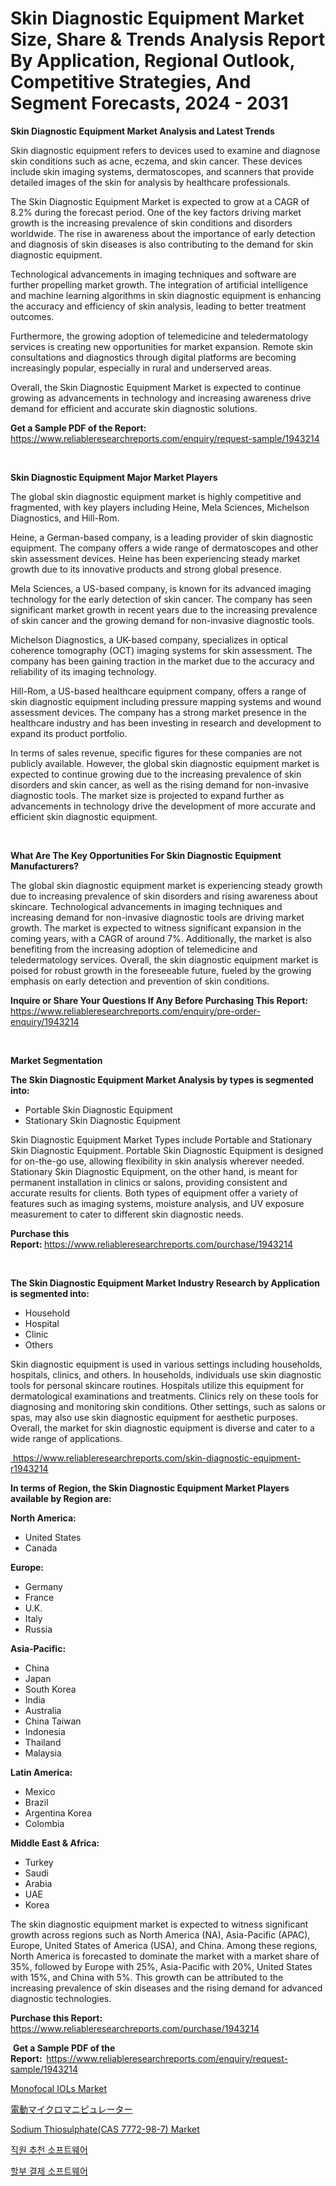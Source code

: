 <p><h1>Skin Diagnostic Equipment Market Size, Share & Trends Analysis Report By Application, Regional Outlook, Competitive Strategies, And Segment Forecasts, 2024 - 2031</h1></p><p><strong>Skin Diagnostic Equipment Market Analysis and Latest Trends</strong></p>
<p><p>Skin diagnostic equipment refers to devices used to examine and diagnose skin conditions such as acne, eczema, and skin cancer. These devices include skin imaging systems, dermatoscopes, and scanners that provide detailed images of the skin for analysis by healthcare professionals.</p><p>The Skin Diagnostic Equipment Market is expected to grow at a CAGR of 8.2% during the forecast period. One of the key factors driving market growth is the increasing prevalence of skin conditions and disorders worldwide. The rise in awareness about the importance of early detection and diagnosis of skin diseases is also contributing to the demand for skin diagnostic equipment.</p><p>Technological advancements in imaging techniques and software are further propelling market growth. The integration of artificial intelligence and machine learning algorithms in skin diagnostic equipment is enhancing the accuracy and efficiency of skin analysis, leading to better treatment outcomes.</p><p>Furthermore, the growing adoption of telemedicine and teledermatology services is creating new opportunities for market expansion. Remote skin consultations and diagnostics through digital platforms are becoming increasingly popular, especially in rural and underserved areas.</p><p>Overall, the Skin Diagnostic Equipment Market is expected to continue growing as advancements in technology and increasing awareness drive demand for efficient and accurate skin diagnostic solutions.</p></p>
<p><strong>Get a Sample PDF of the Report:&nbsp;</strong> <a href="https://www.reliableresearchreports.com/enquiry/request-sample/1943214">https://www.reliableresearchreports.com/enquiry/request-sample/1943214</a></p>
<p>&nbsp;</p>
<p><strong>Skin Diagnostic Equipment Major Market Players</strong></p>
<p><p>The global skin diagnostic equipment market is highly competitive and fragmented, with key players including Heine, Mela Sciences, Michelson Diagnostics, and Hill-Rom. </p><p>Heine, a German-based company, is a leading provider of skin diagnostic equipment. The company offers a wide range of dermatoscopes and other skin assessment devices. Heine has been experiencing steady market growth due to its innovative products and strong global presence.</p><p>Mela Sciences, a US-based company, is known for its advanced imaging technology for the early detection of skin cancer. The company has seen significant market growth in recent years due to the increasing prevalence of skin cancer and the growing demand for non-invasive diagnostic tools.</p><p>Michelson Diagnostics, a UK-based company, specializes in optical coherence tomography (OCT) imaging systems for skin assessment. The company has been gaining traction in the market due to the accuracy and reliability of its imaging technology.</p><p>Hill-Rom, a US-based healthcare equipment company, offers a range of skin diagnostic equipment including pressure mapping systems and wound assessment devices. The company has a strong market presence in the healthcare industry and has been investing in research and development to expand its product portfolio.</p><p>In terms of sales revenue, specific figures for these companies are not publicly available. However, the global skin diagnostic equipment market is expected to continue growing due to the increasing prevalence of skin disorders and skin cancer, as well as the rising demand for non-invasive diagnostic tools. The market size is projected to expand further as advancements in technology drive the development of more accurate and efficient skin diagnostic equipment.</p></p>
<p>&nbsp;</p>
<p><strong>What Are The Key Opportunities For Skin Diagnostic Equipment Manufacturers?</strong></p>
<p><p>The global skin diagnostic equipment market is experiencing steady growth due to increasing prevalence of skin disorders and rising awareness about skincare. Technological advancements in imaging techniques and increasing demand for non-invasive diagnostic tools are driving market growth. The market is expected to witness significant expansion in the coming years, with a CAGR of around 7%. Additionally, the market is also benefiting from the increasing adoption of telemedicine and teledermatology services. Overall, the skin diagnostic equipment market is poised for robust growth in the foreseeable future, fueled by the growing emphasis on early detection and prevention of skin conditions.</p></p>
<p><strong>Inquire or Share Your Questions If Any Before Purchasing This Report:</strong> <a href="https://www.reliableresearchreports.com/enquiry/pre-order-enquiry/1943214">https://www.reliableresearchreports.com/enquiry/pre-order-enquiry/1943214</a></p>
<p>&nbsp;</p>
<p><strong>Market Segmentation</strong></p>
<p><strong>The Skin Diagnostic Equipment Market Analysis by types is segmented into:</strong></p>
<p><ul><li>Portable Skin Diagnostic Equipment</li><li>Stationary Skin Diagnostic Equipment</li></ul></p>
<p><p>Skin Diagnostic Equipment Market Types include Portable and Stationary Skin Diagnostic Equipment. Portable Skin Diagnostic Equipment is designed for on-the-go use, allowing flexibility in skin analysis wherever needed. Stationary Skin Diagnostic Equipment, on the other hand, is meant for permanent installation in clinics or salons, providing consistent and accurate results for clients. Both types of equipment offer a variety of features such as imaging systems, moisture analysis, and UV exposure measurement to cater to different skin diagnostic needs.</p></p>
<p><strong>Purchase this Report:&nbsp;</strong><a href="https://www.reliableresearchreports.com/purchase/1943214">https://www.reliableresearchreports.com/purchase/1943214</a></p>
<p>&nbsp;</p>
<p><strong>The Skin Diagnostic Equipment Market Industry Research by Application is segmented into:</strong></p>
<p><ul><li>Household</li><li>Hospital</li><li>Clinic</li><li>Others</li></ul></p>
<p><p>Skin diagnostic equipment is used in various settings including households, hospitals, clinics, and others. In households, individuals use skin diagnostic tools for personal skincare routines. Hospitals utilize this equipment for dermatological examinations and treatments. Clinics rely on these tools for diagnosing and monitoring skin conditions. Other settings, such as salons or spas, may also use skin diagnostic equipment for aesthetic purposes. Overall, the market for skin diagnostic equipment is diverse and cater to a wide range of applications.</p></p>
<p><a href="https://www.reliableresearchreports.com/skin-diagnostic-equipment-r1943214">&nbsp;https://www.reliableresearchreports.com/skin-diagnostic-equipment-r1943214</a></p>
<p><strong>In terms of Region, the Skin Diagnostic Equipment Market Players available by Region are:</strong></p>
<p>
    <p> <strong> North America: </strong>
        <ul>
            <li>United States</li>
            <li>Canada</li>
        </ul>
        </p> 
    <p> <strong> Europe: </strong>
        <ul>
            <li>Germany</li>
            <li>France</li>
            <li>U.K.</li>
            <li>Italy</li>
            <li>Russia</li>
        </ul>
        </p> 
    <p> <strong> Asia-Pacific: </strong>
        <ul>
            <li>China</li>
            <li>Japan</li>
            <li>South Korea</li>
            <li>India</li>
            <li>Australia</li>
            <li>China Taiwan</li>
            <li>Indonesia</li>
            <li>Thailand</li>
            <li>Malaysia</li>
        </ul>
        </p> 
    <p> <strong> Latin America: </strong>
        <ul>
            <li>Mexico</li>
            <li>Brazil</li>
            <li>Argentina Korea</li>
            <li>Colombia</li>
        </ul>
        </p> 
    <p> <strong> Middle East & Africa: </strong>
        <ul>
            <li>Turkey</li>
            <li>Saudi</li>
            <li>Arabia</li>
            <li>UAE</li>
            <li>Korea</li>
        </ul>
    </p>
    </p>
<p><p>The skin diagnostic equipment market is expected to witness significant growth across regions such as North America (NA), Asia-Pacific (APAC), Europe, United States of America (USA), and China. Among these regions, North America is forecasted to dominate the market with a market share of 35%, followed by Europe with 25%, Asia-Pacific with 20%, United States with 15%, and China with 5%. This growth can be attributed to the increasing prevalence of skin diseases and the rising demand for advanced diagnostic technologies.</p></p>
<p><strong>Purchase this Report: </strong><a href="https://www.reliableresearchreports.com/purchase/1943214">https://www.reliableresearchreports.com/purchase/1943214</a></p>
<p>&nbsp;<strong>Get a Sample PDF of the Report:&nbsp;&nbsp;</strong><a href="https://www.reliableresearchreports.com/enquiry/request-sample/1943214">https://www.reliableresearchreports.com/enquiry/request-sample/1943214</a></p>
<p><strong></strong></p>
<p><p><a href="https://github.com/fiixsa/Market-Research-Report-List-2/blob/main/monofocal-iols-market.md">Monofocal IOLs Market</a></p><p><a href="https://github.com/AriMuller2009/Market-Research-Report-List-1/blob/main/723249650212.md">電動マイクロマニピュレーター</a></p><p><a href="https://issuu.com/reportprime-2/docs/sodium-thiosulphatecas-7772-98-7-market-size-2030.">Sodium Thiosulphate(CAS 7772-98-7) Market</a></p><p><a href="https://github.com/khytkeqagplkzqvh/Market-Research-Report-List-2/blob/main/956427145361.md">직원 추천 소프트웨어</a></p><p><a href="https://github.com/TimmyMann6767/Market-Research-Report-List-1/blob/main/810331045362.md">할부 결제 소프트웨어</a></p></p>
